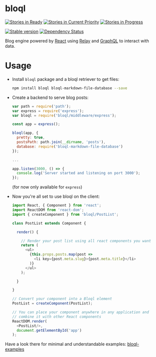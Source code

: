 # bloql

[![Stories in Ready](https://badge.waffle.io/adriantoine/bloql.svg?label=ready&title=Ready)](http://waffle.io/adriantoine/bloql)
[![Stories in Current Priority](https://badge.waffle.io/adriantoine/bloql.svg?label=current%20priority&title=Current%20Priority)](http://waffle.io/adriantoine/bloql)
[![Stories in Progress](https://badge.waffle.io/adriantoine/bloql.svg?label=in%20progress&title=In%20Progress)](http://waffle.io/adriantoine/bloql)

[![Stable version](https://img.shields.io/npm/v/bloql.svg?style=flat)](https://www.npmjs.com/package/bloql)
[![Dependency Status](https://img.shields.io/gemnasium/adriantoine/bloql.svg?style=flat)](https://gemnasium.com/adriantoine/bloql)

Blog engine powered by [React](https://facebook.github.io/react/) using [Relay](https://facebook.github.io/relay/) and [GraphQL](https://facebook.github.io/graphql/) to interact with data.

# Usage
- Install `bloql` package and a bloql retriever to get files:
  ```bash
  npm install bloql bloql-markdown-file-database --save
  ```

- Create a backend to serve blog posts:
  ```js
  var path = require('path');
  var express = require('express');
  var bloql = require('bloql/middleware/express');

  const app = express();

  bloql(app, {
    pretty: true,
    postsPath: path.join(__dirname, 'posts'),
    database: require('bloql-markdown-file-database')
  });

  ...

  app.listen(3000, () => {
    console.log('Server started and listening on port 3000');
  });
  ```
  (for now only available for `express`)

- Now you're all set to use bloql on the client:
  ```js
  import React, { Component } from 'react';
  import ReactDOM from 'react-dom';
  import { createComponent } from 'bloql/PostList';

  class PostList extends Component {

    render() {

      // Render your post list using all react components you want
      return (
        <ul>
          {this.props.posts.map(post =>
            <li key={post.meta.slug}>{post.meta.title}</li>
          )}
        </ul>
      );

    }

  }

  // Convert your component into a Bloql element
  PostList = createComponent(PostList);

  // You can place your component anywhere in any application and
  // combine it with other React components
  ReactDOM.render(
    <PostList/>,
    document.getElementById('app')
  );
  ```

Have a look there for minimal and understandable examples: [bloql-examples](https://github.com/adriantoine/bloql-examples)
